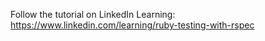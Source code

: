 Follow the tutorial on LinkedIn Learning:
https://www.linkedin.com/learning/ruby-testing-with-rspec
